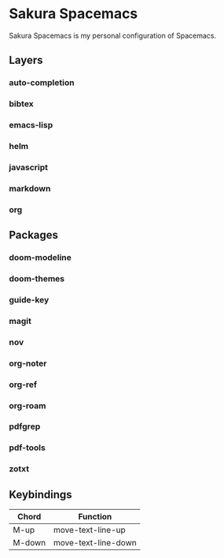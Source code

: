 # Sakura Spacemacs

Sakura Spacemacs is my personal configuration of Spacemacs.

## Layers

### auto-completion
### bibtex
### emacs-lisp
### helm
### javascript
### markdown
### org

## Packages

### doom-modeline
### doom-themes
### guide-key
### magit
### nov
### org-noter
### org-ref
### org-roam
### pdfgrep
### pdf-tools
### zotxt

## Keybindings

| Chord  | Function            |
|--------|---------------------|
| M-up   | move-text-line-up   |
| M-down | move-text-line-down |
